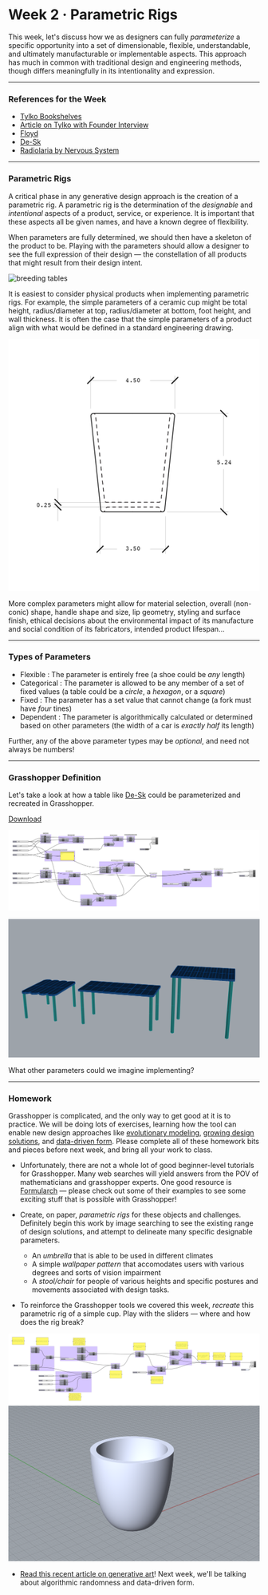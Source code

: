 # Week 2 · Parametric Rigs

This week, let's discuss how we as designers can fully *parameterize* a specific opportunity into a set of dimensionable, flexible, understandable, and ultimately manufacturable or implementable aspects. This approach has much in common with traditional design and engineering methods, though differs meaningfully in its intentionality and expression.

-----

### References for the Week

- [Tylko Bookshelves](week1-sculpting-data.pdf)
- [Article on Tylko with Founder Interview](https://www.curbed.com/2015/6/24/9946872/tylko-furniture-app-augmented-reality)
- [Floyd](https://floydhome.com/products)
- [De-Sk](https://de-sk.co/buy)
- [Radiolaria by Nervous System](https://n-e-r-v-o-u-s.com/projects/albums/radiolaria-2/)

-----

### Parametric Rigs

A critical phase in any generative design approach is the creation of a parametric rig. A parametric rig is the determination of the *designable* and *intentional* aspects of a product, service, or experience. It is important that these aspects all be given names, and have a known degree of flexibility.

When parameters are fully determined, we should then have a skeleton of the product to be. Playing with the parameters should allow a designer to see the full expression of their design — the constellation of all products that might result from their design intent.

![breeding tables](http://www.kramweisshaar.com/media/projects/breeding_tables/KRAM_WEISSHAAR_BREEDINGTABLES_Algorithm_Output_Diversity.jpg)

It is easiest to consider physical products when implementing parametric rigs. For example, the simple parameters of a ceramic cup might be total height, radius/diameter at top, radius/diameter at bottom, foot height, and wall thickness. It is often the case that the simple parameters of a product align with what would be defined in a standard engineering drawing.

![cup simple parameters](cup.png)

More complex parameters might allow for material selection, overall (non-conic) shape, handle shape and size, lip geometry, styling and surface finish, ethical decisions about the  environmental impact of its manufacture and social condition of its fabricators, intended product lifespan...

-----

### Types of Parameters

- Flexible : The parameter is entirely free (a shoe could be *any* length)
- Categorical : The parameter is allowed to be any member of a set of fixed values (a table could be a *circle*, a *hexagon*, or a *square*)
- Fixed : The parameter has a set value that cannot change (a fork must have *four* tines)
- Dependent : The parameter is algorithmically calculated or determined based on other parameters (the width of a car is *exactly half* its length)

Further, any of the above parameter types may be *optional*, and need not always be numbers!

-----

### Grasshopper Definition

Let's take a look at how a table like [De-Sk](https://de-sk.co/buy) could be parameterized and recreated in Grasshopper.

[Download](desk-generator.gh)

![Grasshopper Definition](grasshopper.png)

![desks](desks.png)

What other parameters could we imagine implementing? 

-----

### Homework

Grasshopper is complicated, and the only way to get good at it is to practice. We will be doing lots of exercises, learning how the tool can enable new design approaches like [evolutionary modeling](http://www.kramweisshaar.com/projects/breeding-tables), [growing design solutions](http://arandalasch.com), and [data-driven form](https://www.adriensegal.com). Please complete all of these homework bits and pieces before next week, and bring all your work to class.

- Unfortunately, there are not a whole lot of good beginner-level tutorials for Grasshopper. Many web searches will yield answers from the POV of mathematicians and grasshopper experts. One good resource is [Formularch](http://formularch.blogspot.com) — please check out some of their examples to see some exciting stuff that is possible with Grasshopper!

- Create, on paper, *parametric rigs* for these objects and challenges. Definitely begin this work by image searching to see the existing range of design solutions, and attempt to delineate many specific designable parameters.
	
	- An *umbrella* that is able to be used in different climates
	- A simple *wallpaper pattern* that accomodates users with various degrees and sorts of vision impairment
	- A *stool/chair* for people of various heights and specific postures and movements associated with design tasks.

- To reinforce the Grasshopper tools we covered this week, *recreate* this parametric rig of a simple cup. Play with the sliders — where and how does the rig break?

![grasshopper-cup](grasshopper-cup.png)
![cup](cup-rig.png)

- [Read this recent article on generative art](https://www.artnome.com/news/2018/8/8/why-love-generative-art)! Next week, we'll be talking about algorithmic randomness and data-driven form.
